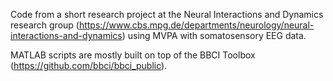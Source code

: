 Code from a short research project at the Neural Interactions and Dynamics research group (https://www.cbs.mpg.de/departments/neurology/neural-interactions-and-dynamics) using MVPA with somatosensory EEG data.

MATLAB scripts are mostly built on top of the BBCI Toolbox (https://github.com/bbci/bbci_public).
